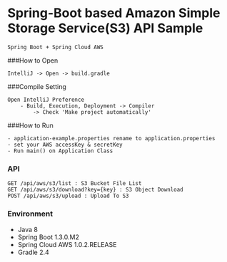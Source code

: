 Spring-Boot based Amazon Simple Storage Service(S3) API Sample
=======

```
Spring Boot + Spring Cloud AWS
```

###How to Open
```
IntelliJ -> Open -> build.gradle
```

###Compile Setting
```
Open IntelliJ Preference
    - Build, Execution, Deployment -> Compiler
        -> Check 'Make project automatically'
```

###How to Run
```
- application-example.properties rename to application.properties
- set your AWS accessKey & secretKey
- Run main() on Application Class
```

### API 
```
GET /api/aws/s3/list : S3 Bucket File List  
GET /api/aws/s3/download?key={key} : S3 Object Download
POST /api/aws/s3/upload : Upload To S3
```

### Environment
- Java 8
- Spring Boot 1.3.0.M2
- Spring Cloud AWS 1.0.2.RELEASE
- Gradle 2.4